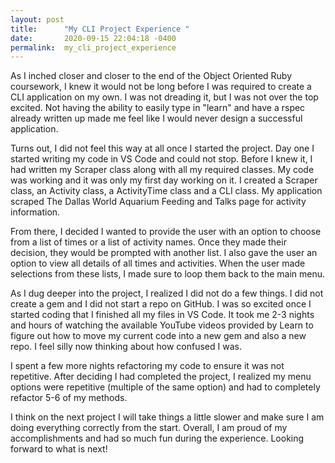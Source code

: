```yaml
---
layout: post
title:      "My CLI Project Experience "
date:       2020-09-15 22:04:18 -0400
permalink:  my_cli_project_experience
---
```



As I inched closer and closer to the end of the Object Oriented Ruby coursework, I knew it would not be long before I was required to create a CLI application on my own. I was not dreading it, but I was not over the top excited. Not having the ability to easily type in "learn" and have a rspec already written up made me feel like I would never design a successful application. 

Turns out, I did not feel this way at all once I started the project. Day one I started writing my code in VS Code and could not stop. Before I knew it, I had written my Scraper class along with all my required classes. My code was working and it was only my first day working on it. I created a Scraper class, an Activity class, a ActivityTime class and a CLI class. My application scraped The Dallas World Aquarium Feeding and Talks page for activity information. 

From there, I decided I wanted to provide the user with an option to choose from a list of times or a list of activity names. Once they made their decision, they would be prompted with another list. I also gave the user an option to view all details of all times and activities. When the user made selections from these lists, I made sure to loop them back to the main menu. 

As I dug deeper into the project, I realized I did not do a few things. I did not create a gem and I did not start a repo on GitHub. I was so excited once I started coding that I finished all my files in VS Code. It took me 2-3 nights and hours of watching the available YouTube videos provided by Learn to figure out how to move my current code into a new gem and also a new repo. I feel silly now thinking about how confused I was. 

I spent a few more nights refactoring my code to ensure it was not repetitive. After deciding I had completed the project, I realized my menu options were repetitive (multiple of the same option) and had to completely refactor 5-6 of my methods. 

I think on the next project I will take things a little slower and make sure I am doing everything correctly from the start. Overall, I am proud of my accomplishments and had so much fun during the experience. Looking forward to what is next!  
